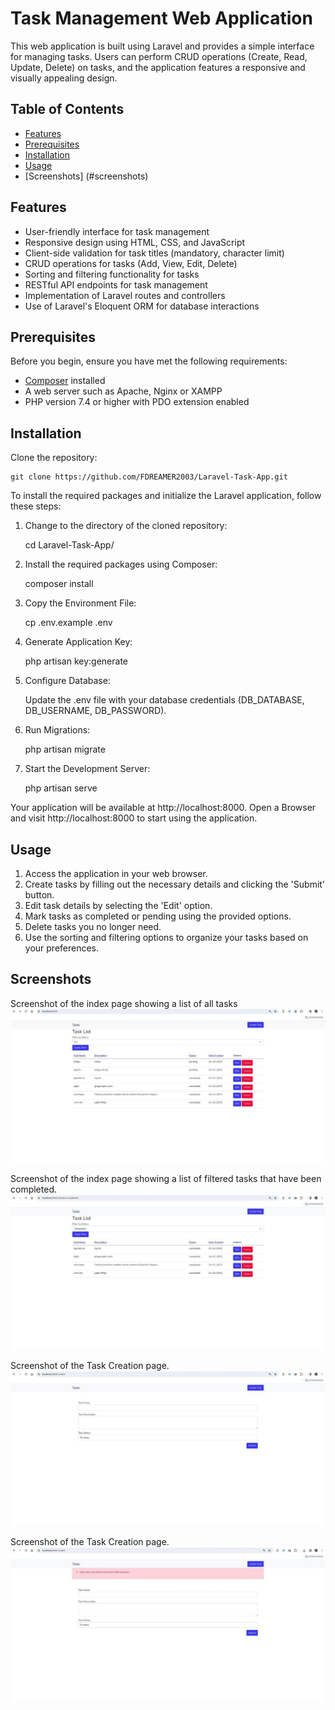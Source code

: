 # Task Management Web Application

This web application is built using Laravel and provides a simple interface for managing tasks. Users can perform CRUD operations (Create, Read, Update, Delete) on tasks, and the application features a responsive and visually appealing design.

## Table of Contents

-   [Features](#features)
-   [Prerequisites](#prerequisites)
-   [Installation](#installation)
-   [Usage](#usage)
-   [Screenshots] (#screenshots)

## Features

-   User-friendly interface for task management
-   Responsive design using HTML, CSS, and JavaScript
-   Client-side validation for task titles (mandatory, character limit)
-   CRUD operations for tasks (Add, View, Edit, Delete)
-   Sorting and filtering functionality for tasks
-   RESTful API endpoints for task management
-   Implementation of Laravel routes and controllers
-   Use of Laravel's Eloquent ORM for database interactions

## Prerequisites

Before you begin, ensure you have met the following requirements:

-   [Composer](https://getcomposer.org/) installed
-   A web server such as Apache, Nginx or XAMPP
-   PHP version 7.4 or higher with PDO extension enabled

## Installation

Clone the repository:

    git clone https://github.com/FDREAMER2003/Laravel-Task-App.git

To install the required packages and initialize the Laravel application, follow these steps:

1. Change to the directory of the cloned repository:

    cd Laravel-Task-App/

2. Install the required packages using Composer:

    composer install

3. Copy the Environment File:

    cp .env.example .env

4. Generate Application Key:

    php artisan key:generate

5. Configure Database:

    Update the .env file with your database credentials (DB_DATABASE, DB_USERNAME, DB_PASSWORD).

6. Run Migrations:

    php artisan migrate

7. Start the Development Server:

    php artisan serve

Your application will be available at http://localhost:8000.
Open a Browser and visit http://localhost:8000 to start using the application.

## Usage

1. Access the application in your web browser.
2. Create tasks by filling out the necessary details and clicking the 'Submit' button.
3. Edit task details by selecting the 'Edit' option.
4. Mark tasks as completed or pending using the provided options.
5. Delete tasks you no longer need.
6. Use the sorting and filtering options to organize your tasks based on your preferences.

## Screenshots

Screenshot of the index page showing a list of all tasks
![Alt Text](screenshots/AllTasks.jpeg)

Screenshot of the index page showing a list of filtered tasks that have been completed.
![Alt Text](screenshots/FilteredTasks.jpeg)

Screenshot of the Task Creation page.
![Alt Text](screenshots/CreateTask.jpeg)

Screenshot of the Task Creation page.
![Alt Text](screenshots/validationerror.jpeg)
